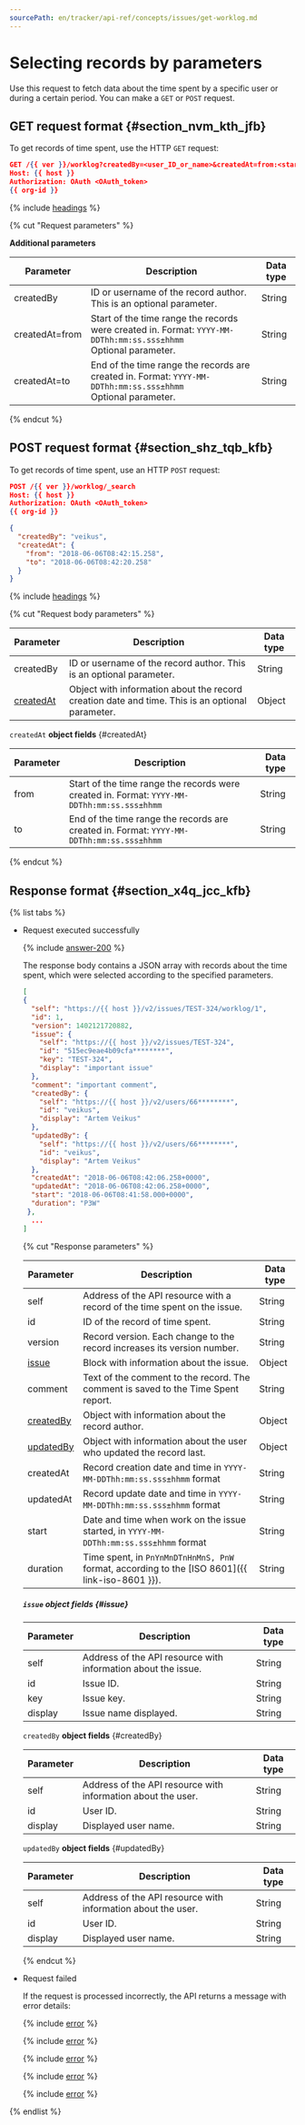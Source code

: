 ```yaml
---
sourcePath: en/tracker/api-ref/concepts/issues/get-worklog.md
---
```

# Selecting records by parameters

Use this request to fetch data about the time spent by a specific user or during a certain period. You can make a `GET` or `POST` request.

## GET request format {#section_nvm_kth_jfb}

To get records of time spent, use the HTTP `GET` request:

```json
GET /{{ ver }}/worklog?createdBy=<user_ID_or_name>&createdAt=from:<start>&createdAt=to:<end>
Host: {{ host }}
Authorization: OAuth <OAuth_token>
{{ org-id }}
```

{% include [headings](../../../_includes/tracker/api/headings.md) %}

{% cut "Request parameters" %}

**Additional parameters**

| Parameter | Description | Data type |
-------- | -------- | ----------
| createdBy | ID or username of the record author. This is an optional parameter. | String |
| createdAt=from | Start of the time range the records were created in. Format: ```YYYY-MM-DDThh:mm:ss.sss±hhmm```</br>Optional parameter. | String |
| createdAt=to | End of the time range the records are created in. Format: ```YYYY-MM-DDThh:mm:ss.sss±hhmm```</br>Optional parameter. | String |

{% endcut %}

## POST request format {#section_shz_tqb_kfb}

To get records of time spent, use an HTTP `POST` request:

```json
POST /{{ ver }}/worklog/_search
Host: {{ host }}
Authorization: OAuth <OAuth_token>
{{ org-id }}

{
  "createdBy": "veikus",
  "createdAt": {
    "from": "2018-06-06T08:42:15.258",
    "to": "2018-06-06T08:42:20.258"
  }
}
```

{% include [headings](../../../_includes/tracker/api/headings.md) %}

{% cut "Request body parameters" %}

| Parameter | Description | Data type |
-------- | -------- | ----------
| createdBy | ID or username of the record author. This is an optional parameter. | String |
| [createdAt](#createdAt) | Object with information about the record creation date and time. This is an optional parameter. | Object |

`createdAt` **object fields** {#createdAt}

| Parameter | Description | Data type |
-------- | -------- | ----------
| from | Start of the time range the records were created in. Format: ```YYYY-MM-DDThh:mm:ss.sss±hhmm``` | String |
| to | End of the time range the records are created in. Format: ```YYYY-MM-DDThh:mm:ss.sss±hhmm``` | String |

{% endcut %}

## Response format {#section_x4q_jcc_kfb}

{% list tabs %}

- Request executed successfully

   {% include [answer-200](../../../_includes/tracker/api/answer-200.md) %}

   The response body contains a JSON array with records about the time spent, which were selected according to the specified parameters.

   ```json
   [
   {
     "self": "https://{{ host }}/v2/issues/TEST-324/worklog/1",
     "id": 1,
     "version": 1402121720882,
     "issue": {
       "self": "https://{{ host }}/v2/issues/TEST-324",
       "id": "515ec9eae4b09cfa********",
       "key": "TEST-324",
       "display": "important issue"
     },
     "comment": "important comment",
     "createdBy": {
       "self": "https://{{ host }}/v2/users/66********",
       "id": "veikus",
       "display": "Artem Veikus"
     },
     "updatedBy": {
       "self": "https://{{ host }}/v2/users/66********",
       "id": "veikus",
       "display": "Artem Veikus"
     },
     "createdAt": "2018-06-06T08:42:06.258+0000",
     "updatedAt": "2018-06-06T08:42:06.258+0000",
     "start": "2018-06-06T08:41:58.000+0000",
     "duration": "P3W"
    },
     ...
   ]
   ```

   {% cut "Response parameters" %}

   | Parameter | Description | Data type |
   -------- | -------- | ----------
   | self | Address of the API resource with a record of the time spent on the issue. | String |
   | id | ID of the record of time spent. | String |
   | version | Record version. Each change to the record increases its version number. | String |
   | [issue](#issue) | Block with information about the issue. | Object |
   | comment | Text of the comment to the record. The comment is saved to the Time Spent report. | String |
   | [createdBy](#createdBy) | Object with information about the record author. | Object |
   | [updatedBy](#updatedBy) | Object with information about the user who updated the record last. | Object |
   | createdAt | Record creation date and time in ```YYYY-MM-DDThh:mm:ss.sss±hhmm``` format | String |
   | updatedAt | Record update date and time in ```YYYY-MM-DDThh:mm:ss.sss±hhmm``` format | String |
   | start | Date and time when work on the issue started, in ```YYYY-MM-DDThh:mm:ss.sss±hhmm``` format | String |
   | duration | Time spent, in ```PnYnMnDTnHnMnS, PnW``` format, according to the [ISO 8601]({{ link-iso-8601 }}). | String |

   ##### `issue` object fields {#issue}

   | Parameter | Description | Data type |
   -------- | -------- | ----------
   | self | Address of the API resource with information about the issue. | String |
   | id | Issue ID. | String |
   | key | Issue key. | String |
   | display | Issue name displayed. | String |

   `createdBy` **object fields** {#createdBy}

   | Parameter | Description | Data type |
   -------- | -------- | ----------
   | self | Address of the API resource with information about the user. | String |
   | id | User ID. | String |
   | display | Displayed user name. | String |

   `updatedBy` **object fields** {#updatedBy}

   | Parameter | Description | Data type |
   -------- | -------- | ----------
   | self | Address of the API resource with information about the user. | String |
   | id | User ID. | String |
   | display | Displayed user name. | String |

   {% endcut %}

- Request failed

   If the request is processed incorrectly, the API returns a message with error details:

   {% include [error](../../../_includes/tracker/api/answer-error-400.md) %}

   {% include [error](../../../_includes/tracker/api/answer-error-403.md) %}

   {% include [error](../../../_includes/tracker/api/answer-error-404.md) %}

   {% include [error](../../../_includes/tracker/api/answer-error-500.md) %}

   {% include [error](../../../_includes/tracker/api/answer-error-503.md) %}

{% endlist %}

